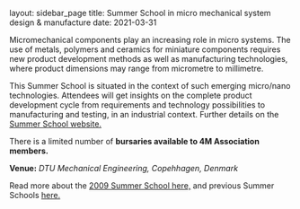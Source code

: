 layout: sidebar_page
title: Summer School in micro mechanical system design & manufacture
date: 2021-03-31

Micromechanical components play an increasing role in micro systems. The use of metals, polymers and ceramics for miniature components requires new product development methods as well as manufacturing technologies, where product dimensions may range from micrometre to millimetre.
<!--break-->
This Summer School is situated in the context of such emerging micro/nano technologies. Attendees will get insights on the complete product development cycle from requirements and technology possibilities to manufacturing and testing, in an industrial context. Further details on the [Summer School website.](https://conferences.dtu.dk/conferenceDisplay.py?confId=45)  
  
There is a limited number of **bursaries available to 4M Association members.**  

**Venue:**   *DTU Mechanical Engineering, Copehhagen, Denmark*  
  
Read more about the [2009 Summer School here,](/contents/4M-Summer-School-200.html) and previous Summer Schools [here.](/event/4M-Summer-Schoo.html)